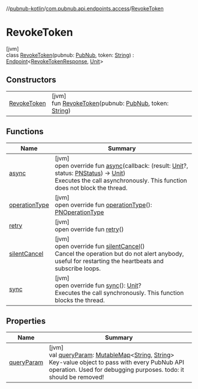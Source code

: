 //[pubnub-kotlin](../../../index.md)/[com.pubnub.api.endpoints.access](../index.md)/[RevokeToken](index.md)

# RevokeToken

[jvm]\
class [RevokeToken](index.md)(pubnub: [PubNub](../../com.pubnub.api/-pub-nub/index.md), token: [String](https://kotlinlang.org/api/latest/jvm/stdlib/kotlin/-string/index.html)) : [Endpoint](../../com.pubnub.api/-endpoint/index.md)&lt;[RevokeTokenResponse](../../com.pubnub.api.models.server.access_manager.v3/-revoke-token-response/index.md), [Unit](https://kotlinlang.org/api/latest/jvm/stdlib/kotlin/-unit/index.html)&gt;

## Constructors

| | |
|---|---|
| [RevokeToken](-revoke-token.md) | [jvm]<br>fun [RevokeToken](-revoke-token.md)(pubnub: [PubNub](../../com.pubnub.api/-pub-nub/index.md), token: [String](https://kotlinlang.org/api/latest/jvm/stdlib/kotlin/-string/index.html)) |

## Functions

| Name | Summary |
|---|---|
| [async](index.md#1340917206%2FFunctions%2F-1216412040) | [jvm]<br>open override fun [async](index.md#1340917206%2FFunctions%2F-1216412040)(callback: (result: [Unit](https://kotlinlang.org/api/latest/jvm/stdlib/kotlin/-unit/index.html)?, status: [PNStatus](../../com.pubnub.api.models.consumer/-p-n-status/index.md)) -&gt; [Unit](https://kotlinlang.org/api/latest/jvm/stdlib/kotlin/-unit/index.html))<br>Executes the call asynchronously. This function does not block the thread. |
| [operationType](operation-type.md) | [jvm]<br>open override fun [operationType](operation-type.md)(): [PNOperationType](../../com.pubnub.api.enums/-p-n-operation-type/index.md) |
| [retry](../../com.pubnub.api/-endpoint/retry.md) | [jvm]<br>open override fun [retry](../../com.pubnub.api/-endpoint/retry.md)() |
| [silentCancel](../../com.pubnub.api/-endpoint/silent-cancel.md) | [jvm]<br>open override fun [silentCancel](../../com.pubnub.api/-endpoint/silent-cancel.md)()<br>Cancel the operation but do not alert anybody, useful for restarting the heartbeats and subscribe loops. |
| [sync](../../com.pubnub.api/-endpoint/sync.md) | [jvm]<br>open override fun [sync](../../com.pubnub.api/-endpoint/sync.md)(): [Unit](https://kotlinlang.org/api/latest/jvm/stdlib/kotlin/-unit/index.html)?<br>Executes the call synchronously. This function blocks the thread. |

## Properties

| Name | Summary |
|---|---|
| [queryParam](../../com.pubnub.api/-endpoint/query-param.md) | [jvm]<br>val [queryParam](../../com.pubnub.api/-endpoint/query-param.md): [MutableMap](https://kotlinlang.org/api/latest/jvm/stdlib/kotlin.collections/-mutable-map/index.html)&lt;[String](https://kotlinlang.org/api/latest/jvm/stdlib/kotlin/-string/index.html), [String](https://kotlinlang.org/api/latest/jvm/stdlib/kotlin/-string/index.html)&gt;<br>Key-value object to pass with every PubNub API operation. Used for debugging purposes. todo: it should be removed! |
